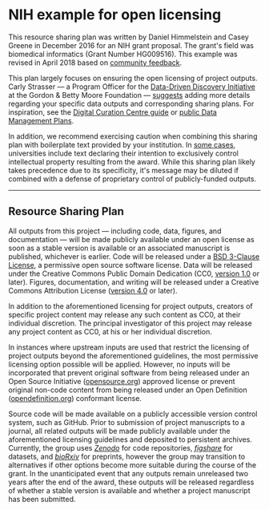 # NIH example for open licensing

This resource sharing plan was written by Daniel Himmelstein and Casey Greene in December 2016 for an NIH grant proposal.
The grant's field was biomedical informatics (Grant Number HG009516).
This example was revised in April 2018 based on [community feedback](https://github.com/lab-carpentry/blueprint-resourcesharing/issues/4).

This plan largely focuses on ensuring the open licensing of project outputs.
Carly Strasser — a Program Officer for the [Data-Driven Discovery Initiative](https://www.moore.org/initiative-strategy-detail?initiativeId=data-driven-discovery) at the Gordon & Betty Moore Foundation — [suggests](https://github.com/lab-carpentry/blueprint-resourcesharing/pull/1#issuecomment-266153553) adding more details regarding your specific data outputs and corresponding sharing plans.
For inspiration, see the [Digital Curation Centre guide](http://www.dcc.ac.uk/resources/how-guides/develop-data-plan "How to Develop a Data Management and Sharing Plan") or [public Data Management Plans](https://dmptool.org/public_dmps "DMPTool").

In addition, we recommend exercising caution when combining this sharing plan with boilerplate text provided by your institution.
In [some cases](https://github.com/lab-carpentry/blueprint-resourcesharing/issues/4#issuecomment-379023061), universities include text declaring their intention to exclusively control intellectual property resulting from the award.
While this sharing plan likely takes precedence due to its specificity, it's message may be diluted if combined with a defense of proprietary control of publicly-funded outputs.

***

## Resource Sharing Plan

All outputs from this project — including code, data, figures, and documentation — will be made publicly available under an open license as soon as a stable version is available or an associated manuscript is published, whichever is earlier.
Code will be released under a [BSD 3-Clause License](https://opensource.org/licenses/BSD-3-Clause), a permissive open source software license.
Data will be released under the Creative Commons Public Domain Dedication (CC0, [version 1.0](https://creativecommons.org/publicdomain/zero/1.0/legalcode "CC0 1.0 Universal") or later).
Figures, documentation, and writing will be released under a Creative Commons Attribution License ([version 4.0](https://creativecommons.org/licenses/by/4.0/legalcode "Creative Commons Attribution 4.0 International Public License") or later).

In addition to the aforementioned licensing for project outputs, creators of specific project content may release any such content as CC0, at their individual discretion.
The principal investigator of this project may release any project content as CC0, at his or her individual discretion.

In instances where upstream inputs are used that restrict the licensing of project outputs beyond the aforementioned guidelines, the most permissive licensing option possible will be applied.
However, no inputs will be incorporated that prevent original software from being released under an Open Source Initiative ([opensource.org](https://opensource.org/)) approved license or prevent original non-code content from being released under an Open Definition ([opendefinition.org](http://opendefinition.org/)) conformant license.

Source code will be made available on a publicly accessible version control system, such as GitHub.
Prior to submission of project manuscripts to a journal, all related outputs will be made publicly available under the aforementioned licensing guidelines and deposited to persistent archives.
Currently, the group uses [_Zenodo_](https://zenodo.org/) for code repositories, [_figshare_](https://figshare.com/) for datasets, and [_bioRxiv_](http://biorxiv.org/) for preprints, however the group may transition to alternatives if other options become more suitable during the course of the grant.
In the unanticipated event that any outputs remain unreleased two years after the end of the award, these outputs will be released regardless of whether a stable version is available and whether a project manuscript has been submitted.
